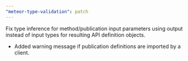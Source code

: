 ```yaml
---
"meteor-type-validation": patch
---
```


Fix type inference for method/publication input parameters using output instead of input types for resulting API definition objects.

- Added warning message if publication definitions are imported by a client.